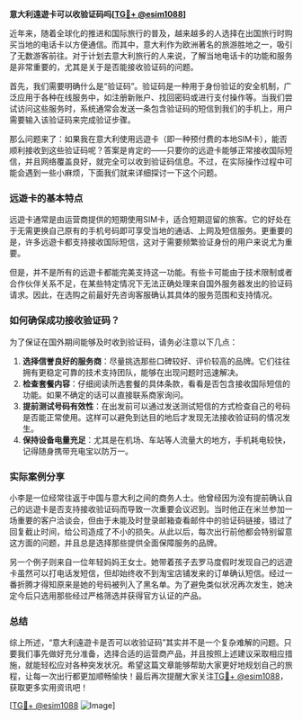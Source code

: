**意大利遠遊卡可以收验证码吗[[TG💪+ @esim1088](https://t.me/s/esim1088)]**

近年来，随着全球化的推进和国际旅行的普及，越来越多的人选择在出国旅行时购买当地的电话卡以方便通信。而其中，意大利作为欧洲著名的旅游胜地之一，吸引了无数游客前往。对于计划去意大利旅行的人来说，了解当地电话卡的功能和服务是非常重要的，尤其是关于是否能接收验证码的问题。

首先，我们需要明确什么是“验证码”。验证码是一种用于身份验证的安全机制，广泛应用于各种在线服务中，如注册新账户、找回密码或进行支付操作等。当我们尝试访问这些服务时，系统通常会发送一条包含验证码的短信到我们的手机上，用户需要输入该验证码来完成验证步骤。

那么问题来了：如果我在意大利使用远遊卡（即一种预付费的本地SIM卡），能否顺利接收到这些验证码呢？答案是肯定的——只要你的远遊卡能够正常接收国际短信，并且网络覆盖良好，就完全可以收到验证码信息。不过，在实际操作过程中可能会遇到一些小麻烦，下面我们就来详细探讨一下这个问题。

### 远遊卡的基本特点

远遊卡通常是由运营商提供的短期使用SIM卡，适合短期逗留的旅客。它的好处在于无需更换自己原有的手机号码即可享受当地的通话、上网及短信服务。更重要的是，许多远遊卡都支持接收国际短信，这对于需要频繁验证身份的用户来说尤为重要。

但是，并不是所有的远遊卡都能完美支持这一功能。有些卡可能由于技术限制或者合作伙伴关系不足，在某些特定情况下无法正确处理来自国外服务器发出的验证码请求。因此，在选购之前最好先咨询客服确认其具体的服务范围和支持情况。

### 如何确保成功接收验证码？

为了保证在国外期间能够及时收到验证码，请务必注意以下几点：

1. **选择信誉良好的服务商**：尽量挑选那些口碑较好、评价较高的品牌。它们往往拥有更稳定可靠的技术支持团队，能够在出现问题时迅速解决。
2. **检查套餐内容**：仔细阅读所选套餐的具体条款，看看是否包含接收国际短信的功能。如果不确定的话可以直接联系商家询问。
3. **提前测试号码有效性**：在出发前可以通过发送测试短信的方式检查自己的号码是否能正常使用。这样可以避免到达目的地后才发现无法接收验证码的情况发生。
4. **保持设备电量充足**：尤其是在机场、车站等人流量大的地方，手机耗电较快，记得随身携带充电宝以防万一。

### 实际案例分享

小李是一位经常往返于中国与意大利之间的商务人士。他曾经因为没有提前确认自己的远遊卡是否支持接收验证码而导致一次重要会议迟到。当时他正在米兰参加一场重要的客户洽谈会，但由于未能及时登录邮箱查看邮件中的验证码链接，错过了回复截止时间，给公司造成了不小的损失。从此以后，每次出行前他都会特别留意这方面的问题，并且总是选择那些提供全面保障服务的品牌。

另一个例子则来自一位年轻妈妈王女士。她带着孩子去罗马度假时发现自己的远遊卡虽然可以打电话发短信，但却始终收不到淘宝店铺发来的订单确认短信。经过一番折腾才得知原来是她的号码被列入了黑名单。为了避免类似状况再次发生，她决定今后只选用那些经过严格筛选并获得官方认证的产品。

### 总结

综上所述，“意大利遠遊卡是否可以收验证码”其实并不是一个复杂难解的问题。只要我们事先做好充分准备，选择合适的运营商产品，并且按照上述建议采取相应措施，就能轻松应对各种突发状况。希望这篇文章能够帮助大家更好地规划自己的旅程，让每一次出行都更加顺畅愉快！最后再次提醒大家关注[TG💪+ @esim1088](https://t.me/s/esim1088)，获取更多实用资讯吧！

[[TG💪+ @esim1088](https://t.me/s/esim1088) ![Image](https://i.postimg.cc/4NQfJmqS/Snipaste-2025-05-13-00-14-12.png)]